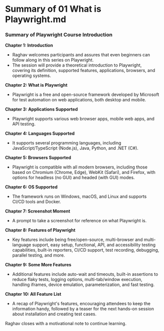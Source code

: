 # Summary of 01 What is Playwright.md

### Summary of Playwright Course Introduction

**Chapter 1: Introduction**
- Raghav welcomes participants and assures that even beginners can follow along in this series on Playwright.
- The session will provide a theoretical introduction to Playwright, covering its definition, supported features, applications, browsers, and operating systems.
 
**Chapter 2: What is Playwright**
- Playwright is a free and open-source framework developed by Microsoft for test automation on web applications, both desktop and mobile.

**Chapter 3: Applications Supported**
- Playwright supports various web browser apps, mobile web apps, and API testing.

**Chapter 4: Languages Supported**
- It supports several programming languages, including JavaScript/TypeScript (Node.js), Java, Python, and .NET (C#).

**Chapter 5: Browsers Supported**
- Playwright is compatible with all modern browsers, including those based on Chromium (Chrome, Edge), WebKit (Safari), and Firefox, with options for headless (no GUI) and headed (with GUI) modes.

**Chapter 6: OS Supported**
- The framework runs on Windows, macOS, and Linux and supports CI/CD tools and Docker.

**Chapter 7: Screenshot Moment**
- A prompt to take a screenshot for reference on what Playwright is.

**Chapter 8: Features of Playwright**
- Key features include being free/open-source, multi-browser and multi-language support, easy setup, functional, API, and accessibility testing capabilities, built-in reporters, CI/CD support, test recording, debugging, parallel testing, and more.

**Chapter 9: Some More Features**
- Additional features include auto-wait and timeouts, built-in assertions to reduce flaky tests, logging options, multi-tab/window execution, handling iframes, device emulation, parameterization, and fast testing.

**Chapter 10: All Feature List**
- A recap of Playwright's features, encouraging attendees to keep the information handy, followed by a teaser for the next hands-on session about installation and creating test cases.

Raghav closes with a motivational note to continue learning.